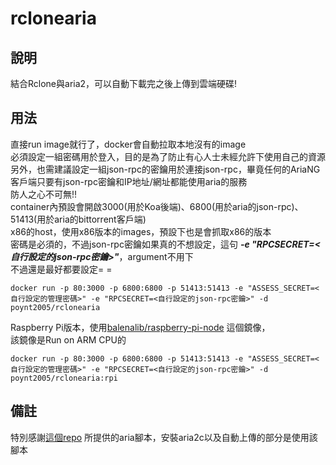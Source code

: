 # rclonearia

## 說明
結合Rclone與aria2，可以自動下載完之後上傳到雲端硬碟!

## 用法
直接run image就行了，docker會自動拉取本地沒有的image  
必須設定一組密碼用於登入，目的是為了防止有心人士未經允許下使用自己的資源  
另外，也需建議設定一組json-rpc的密鑰用於連接json-rpc，畢竟任何的AriaNG客戶端只要有json-rpc密鑰和IP地址/網址都能使用aria的服務  
防人之心不可無\!\!  
container內預設會開啟3000(用於Koa後端)、6800(用於aria的json-rpc)、51413(用於aria的bittorrent客戶端)  
x86的host，使用x86版本的images，預設下也是會抓取x86的版本  
密碼是必須的，不過json-rpc密鑰如果真的不想設定，這句 __*-e "RPCSECRET=<自行設定的json-rpc密鑰>"*__，argument不用下  
不過還是最好都要設定= =  
```
docker run -p 80:3000 -p 6800:6800 -p 51413:51413 -e "ASSESS_SECRET=<自行設定的管理密碼>" -e "RPCSECRET=<自行設定的json-rpc密鑰>" -d poynt2005/rclonearia
```

Raspberry Pi版本，使用[balenalib/raspberry-pi-node](https://hub.docker.com/r/balenalib/raspberry-pi-node/) 這個鏡像，  
該鏡像是Run on ARM CPU的  
```
docker run -p 80:3000 -p 6800:6800 -p 51413:51413 -e "ASSESS_SECRET=<自行設定的管理密碼>" -e "RPCSECRET=<自行設定的json-rpc密鑰>" -d poynt2005/rclonearia:rpi
```

## 備註

特別感謝[這個repo](https://github.com/P3TERX/aria2.conf) 所提供的aria腳本，安裝aria2c以及自動上傳的部分是使用該腳本